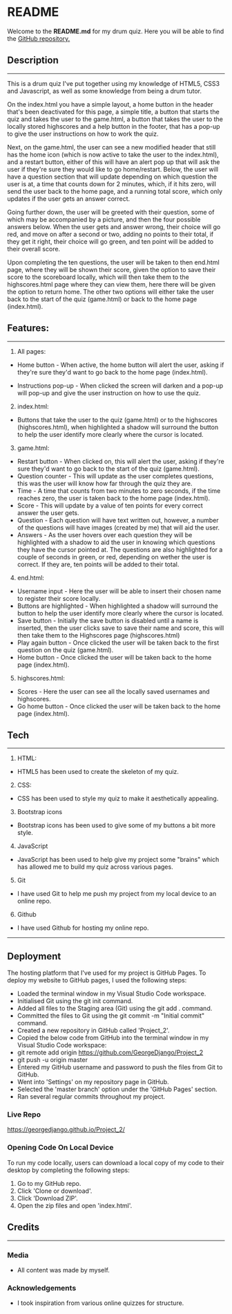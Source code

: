 # README

Welcome to the **README.md** for my drum quiz.
Here you will be able to find the [GitHub repository.](https://github.com/GeorgeDjango/Project_2)


## Description

---

This is a drum quiz I've put together using my knowledge of HTML5, CSS3 and Javascript, as well as some knowledge from being a drum tutor.

On the index.html you have a simple layout, a home button in the header that's been deactivated for this page, a simple title, a button that starts the quiz and takes the user to the game.html, a button that takes the user to the locally stored highscores and a help button in the footer, that has a pop-up to give the user instructions on how to work the quiz.

Next, on the game.html, the user can see a new modified header that still has the home icon (which is now active to take the user to the index.html), and a restart button, either of this will have an alert pop up that will ask the user if they're sure they would like to go home/restart. Below, the user will have a question section that will update depending on which question the user is at, a time that counts down for 2 minutes, which, if it hits zero, will send the user back to the home page, and a running total score, which only updates if the user gets an answer correct.

Going further down, the user will be greeted with their question, some of which may be accompanied by a picture, and then the four possible answers below. When the user gets and answer wrong, their choice will go red, and move on after a second or two, adding no points to their total, if they get it right, their choice will go green, and ten point will be added to their overall score.

Upon completing the ten questions, the user will be taken to then end.html page, where they will be shown their score, given the option to save their score to the scoreboard locally, which will then take them to the highscores.html page where they can view them, here there will be given the option to return home. The other two options will either take the user back to the start of the quiz (game.html) or back to the home page (index.html).


## Features:

---

1. All pages:
- Home button - When active, the home button will alert the user, asking if they're sure they'd want to go back to the home page (index.html).

- Instructions pop-up - When clicked the screen will darken and a pop-up will pop-up and give the user instruction on how to use the quiz.

2. index.html:
- Buttons that take the user to the quiz (game.html) or to the highscores (highscores.html), when highlighted a shadow will surround the button to help the user identify more clearly where the cursor is located.

3. game.html:
- Restart button - When clicked on, this will alert the user, asking if they're sure they'd want to go back to the start of the quiz (game.html).
- Question counter - This will update as the user completes questions, this was the user will know how far through the quiz they are.
- Time - A time that counts from two minutes to zero seconds, if the time reaches zero, the user is taken back to the home page (index.html).
- Score - This will update by a value of ten points for every correct answer the user gets.
- Question - Each question will have text written out, however, a number of the questions will have images (created by me) that will aid the user.
- Answers - As the user hovers over each question they will be highlighted with a shadow to aid the user in knowing which questions they have the cursor pointed at. The questions are also highlighted for a couple of seconds in green, or red, depending on wether the user is correct. If they are, ten points will be added to their total.

4. end.html:
- Username input - Here the user will be able to insert their chosen name to register their score locally.
- Buttons are highlighted - When highlighted a shadow will surround the button to help the user identify more clearly where the cursor is located.
- Save button - Initially the save button is disabled until a name is inserted, then the user clicks save to save their name and score, this will then take them to the Highscores page (highscores.html)
- Play again button - Once clicked the user will be taken back to the first question on the quiz (game.html).
- Home button - Once clicked the user will be taken back to the home page (index.html).

5. highscores.html:
- Scores - Here the user can see all the locally saved usernames and highscores.
- Go home button - Once clicked the user will be taken back to the home page (index.html).


## Tech

---

1. HTML: 
- HTML5 has been used to create the skeleton of my quiz.

2. CSS:
- CSS has been used to style my quiz to make it aesthetically appealing.

3. Bootstrap icons
- Bootstrap icons has been used to give some of my buttons a bit more style.

4. JavaScript
- JavaScript has been used to help give my project some "brains" which has allowed me to build my quiz across various pages.

5. Git
- I have used Git to help me push my project from my local device to an online repo.

6. Github
- I have used Github for hosting my online repo.

---

## Deployment
The hosting platform that I've used for my project is GitHub Pages. To deploy my website to GitHub pages, I used the following steps:
- Loaded the terminal window in my Visual Studio Code workspace.
- Initialised Git using the git init command.
- Added all files to the Staging area (Git) using the git add . command.
- Committed the files to Git using the git commit -m "Initial commit" command.
- Created a new repository in GitHub called 'Project_2'.
- Copied the below code from GitHub into the terminal window in my Visual Studio Code workspace:
- git remote add origin https://github.com/GeorgeDjango/Project_2
- git push -u origin master
- Entered my GitHub username and password to push the files from Git to GitHub.
- Went into 'Settings' on my repository page in GitHub.
- Selected the 'master branch' option under the 'GitHub Pages' section.
- Ran several regular commits throughout my project.

### Live Repo
 https://georgedjango.github.io/Project_2/
 
### Opening Code On Local Device
To run my code locally, users can download a local copy of my code to their desktop by completing the following steps:

1. Go to my GitHub repo.
2. Click 'Clone or download'.
3. Click 'Download ZIP'.
4. Open the zip files and open 'index.html'.


## Credits 

---

### Media
- All content was made by myself.

### Acknowledgements
- I took inspiration from various online quizzes for structure.
